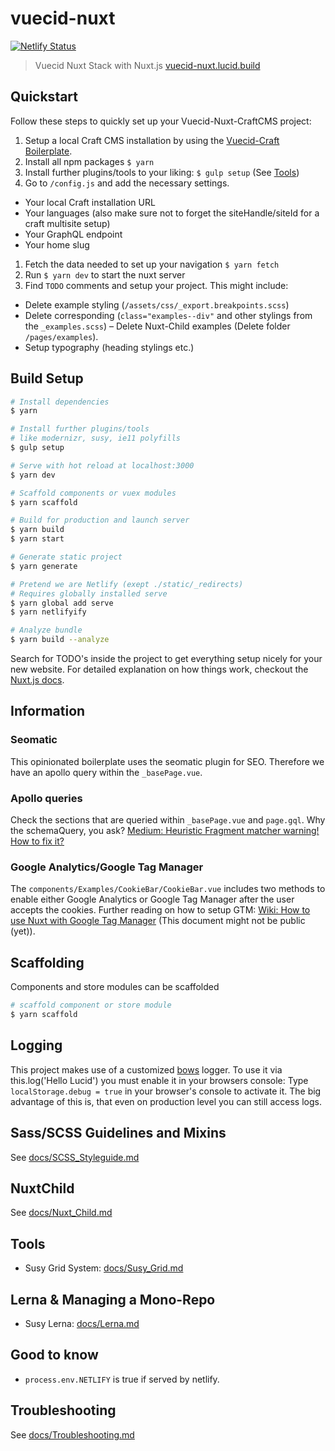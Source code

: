 # vuecid-nuxt

[![Netlify Status](https://api.netlify.com/api/v1/badges/8bce6adc-e879-43fd-a818-82195c4cc572/deploy-status)](https://app.netlify.com/sites/vuecid-nuxt/deploys)

> Vuecid Nuxt Stack with Nuxt.js [vuecid-nuxt.lucid.build](https://vuecid-nuxt.lucid.build)

## Quickstart
Follow these steps to quickly set up your Vuecid-Nuxt-CraftCMS project:

1. Setup a local Craft CMS installation by using the [Vuecid-Craft Boilerplate](https://github.com/wearelucid/vuecid-craft/).
1. Install all npm packages `$ yarn`
1. Install further plugins/tools to your liking: `$ gulp setup` (See [Tools](#Tools))
1. Go to `/config.js` and add the necessary settings.
  - Your local Craft installation URL
  - Your languages (also make sure not to forget the siteHandle/siteId for a craft multisite setup)
  - Your GraphQL endpoint
  - Your home slug
1. Fetch the data needed to set up your navigation `$ yarn fetch`
1. Run `$ yarn dev` to start the nuxt server
1. Find `TODO` comments and setup your project. This might include:
  - Delete example styling (`/assets/css/_export.breakpoints.scss`)
  - Delete corresponding (`class="examples--div"` and other stylings from the `_examples.scss`)
  – Delete Nuxt-Child examples (Delete folder `/pages/examples`).
  - Setup typography (heading stylings etc.)



## Build Setup

``` bash
# Install dependencies
$ yarn

# Install further plugins/tools
# like modernizr, susy, ie11 polyfills
$ gulp setup

# Serve with hot reload at localhost:3000
$ yarn dev

# Scaffold components or vuex modules
$ yarn scaffold

# Build for production and launch server
$ yarn build
$ yarn start

# Generate static project
$ yarn generate

# Pretend we are Netlify (exept ./static/_redirects)
# Requires globally installed serve
$ yarn global add serve
$ yarn netlifyify

# Analyze bundle
$ yarn build --analyze
```

Search for TODO's inside the project to get everything setup nicely for your new website.
For detailed explanation on how things work, checkout the [Nuxt.js docs](https://github.com/nuxt/nuxt.js).

## Information
### Seomatic
This opinionated boilerplate uses the seomatic plugin for SEO. Therefore we have an apollo query within the `_basePage.vue`.

### Apollo queries
Check the sections that are queried within `_basePage.vue` and `page.gql`.
Why the schemaQuery, you ask? [Medium: Heuristic Fragment matcher warning! How to fix it?](https://medium.com/commutatus/whats-going-on-with-the-heuristic-fragment-matcher-in-graphql-apollo-client-e721075e92be)

### Google Analytics/Google Tag Manager
The `components/Examples/CookieBar/CookieBar.vue` includes two methods to enable either Google Analytics or Google Tag Manager after the user accepts the cookies.
Further reading on how to setup GTM: [Wiki: How to use Nuxt with Google Tag Manager](https://wearelucid.atlassian.net/wiki/spaces/LW/pages/902496260/How+to+use+Nuxt+with+Google+Tag+Manager) (This document might not be public (yet)).

## Scaffolding
Components and store modules can be scaffolded
``` bash
# scaffold component or store module
$ yarn scaffold
```

## Logging
This project makes use of a customized [bows](https://github.com/wearelucid/vue-bows) logger. To use it via this.log('Hello Lucid') you must enable it in your browsers console: Type `localStorage.debug = true` in your browser's console to activate it. The big advantage of this is, that even on production level you can still access logs.

## Sass/SCSS Guidelines and Mixins
See [docs/SCSS_Styleguide.md](docs/SCSS_Styleguide.md)

## NuxtChild
See [docs/Nuxt_Child.md](docs/Nuxt_Child.md)

## Tools
- Susy Grid System: [docs/Susy_Grid.md](docs/Susy_Grid.md)

## Lerna & Managing a Mono-Repo
- Susy Lerna: [docs/Lerna.md](docs/Lerna.md)

## Good to know
- `process.env.NETLIFY` is true if served by netlify.

## Troubleshooting
See [docs/Troubleshooting.md](docs/Troubleshooting.md)
